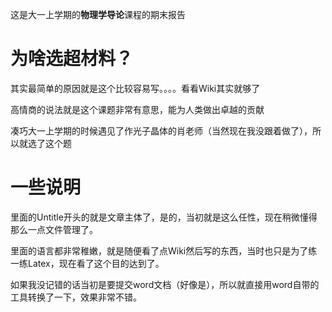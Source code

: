 这是大一上学期的**物理学导论**课程的期末报告

# 为啥选超材料？

其实最简单的原因就是这个比较容易写。。。。看看Wiki其实就够了

高情商的说法就是这个课题非常有意思，能为人类做出卓越的贡献

凑巧大一上学期的时候遇见了作光子晶体的肖老师（当然现在我没跟着做了），所以就选了这个题

# 一些说明

里面的Untitle开头的就是文章主体了，是的，当初就是这么任性，现在稍微懂得那么一点文件管理了。

里面的语言都非常稚嫩，就是随便看了点Wiki然后写的东西，当时也只是为了练一练Latex，现在看了这个目的达到了。

如果我没记错的话当初是要提交word文档（好像是），所以就直接用word自带的工具转换了一下，效果非常不错。
